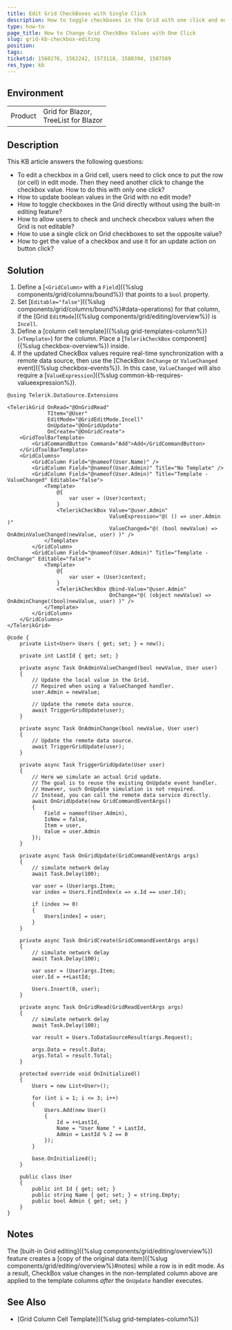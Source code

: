 ```yaml
---
title: Edit Grid CheckBoxes with Single Click
description: How to toggle checkboxes in the Grid with one click and edit bool values without using the built-in Grid edit mode.
type: how-to
page_title: How to Change Grid CheckBox Values with One Click
slug: grid-kb-checkbox-editing
position: 
tags: 
ticketid: 1560276, 1562242, 1573118, 1580394, 1587589
res_type: kb
---
```


## Environment

<table>
    <tbody>
        <tr>
            <td>Product</td>
            <td>
                Grid for Blazor, <br />
                TreeList for Blazor
            </td>
        </tr>
    </tbody>
</table>

## Description

This KB article answers the following questions:

* To edit a checkbox in a Grid cell, users need to click once to put the row (or cell) in edit mode. Then they need another click to change the checkbox value. How to do this with only one click?
* How to update boolean values in the Grid with no edit mode?
* How to toggle checkboxes in the Grid directly without using the built-in editing feature?
* How to allow users to check and uncheck checкbox values when the Grid is not editable?
* How to use a single click on Grid checkboxes to set the opposite value?
* How to get the value of a checkbox and use it for an update action on button click?

## Solution

1. Define a [`<GridColumn>` with a `Field`]({%slug components/grid/columns/bound%}) that points to a `bool` property.
1. Set [`Editable="false"`]({%slug components/grid/columns/bound%}#data-operations) for that column, if the [Grid `EditMode`]({%slug components/grid/editing/overview%}) is `Incell`.
1. Define a [column cell template]({%slug grid-templates-column%}) (`<Template>`) for the column. Place a [`TelerikCheckBox` component]({%slug checkbox-overview%}) inside.
1. If the updated CheckBox values require real-time synchronization with a remote data source, then use the [CheckBox `OnChange` or `ValueChanged` event]({%slug checkbox-events%}). In this case, `ValueChanged` will also require a [`ValueExpression`]({%slug common-kb-requires-valueexpression%}).

```CSHTML
@using Telerik.DataSource.Extensions

<TelerikGrid OnRead="@OnGridRead"
             TItem="@User"
             EditMode="@GridEditMode.Incell"
             OnUpdate="@OnGridUpdate"
             OnCreate="@OnGridCreate">
    <GridToolBarTemplate>
        <GridCommandButton Command="Add">Add</GridCommandButton>
    </GridToolBarTemplate>
    <GridColumns>
        <GridColumn Field="@nameof(User.Name)" />
        <GridColumn Field="@nameof(User.Admin)" Title="No Template" />
        <GridColumn Field="@nameof(User.Admin)" Title="Template - ValueChanged" Editable="false">
            <Template>
                @{
                    var user = (User)context;
                }
                <TelerikCheckBox Value="@user.Admin"
                                 ValueExpression="@( () => user.Admin )"
                                 ValueChanged="@( (bool newValue) => OnAdminValueChanged(newValue, user) )" />
            </Template>
        </GridColumn>
        <GridColumn Field="@nameof(User.Admin)" Title="Template - OnChange" Editable="false">
            <Template>
                @{
                    var user = (User)context;
                }
                <TelerikCheckBox @bind-Value="@user.Admin"
                                 OnChange="@( (object newValue) => OnAdminChange((bool)newValue, user) )" />
            </Template>
        </GridColumn>
    </GridColumns>
</TelerikGrid>

@code {
    private List<User> Users { get; set; } = new();

    private int LastId { get; set; }

    private async Task OnAdminValueChanged(bool newValue, User user)
    {
        // Update the local value in the Grid.
        // Required when using a ValueChanged handler.
        user.Admin = newValue;

        // Update the remote data source.
        await TriggerGridUpdate(user);
    }

    private async Task OnAdminChange(bool newValue, User user)
    {
        // Update the remote data source.
        await TriggerGridUpdate(user);
    }

    private async Task TriggerGridUpdate(User user)
    {
        // Here we simulate an actual Grid update.
        // The goal is to reuse the existing OnUpdate event handler.
        // However, such OnUpdate simulation is not required.
        // Instead, you can call the remote data service directly.
        await OnGridUpdate(new GridCommandEventArgs()
        {
            Field = nameof(User.Admin),
            IsNew = false,
            Item = user,
            Value = user.Admin
        });
    }

    private async Task OnGridUpdate(GridCommandEventArgs args)
    {
        // simulate network delay
        await Task.Delay(100);

        var user = (User)args.Item;
        var index = Users.FindIndex(x => x.Id == user.Id);

        if (index >= 0)
        {
            Users[index] = user;
        }
    }

    private async Task OnGridCreate(GridCommandEventArgs args)
    {
        // simulate network delay
        await Task.Delay(100);

        var user = (User)args.Item;
        user.Id = ++LastId;

        Users.Insert(0, user);
    }

    private async Task OnGridRead(GridReadEventArgs args)
    {
        // simulate network delay
        await Task.Delay(100);

        var result = Users.ToDataSourceResult(args.Request);

        args.Data = result.Data;
        args.Total = result.Total;
    }

    protected override void OnInitialized()
    {
        Users = new List<User>();

        for (int i = 1; i <= 3; i++)
        {
            Users.Add(new User()
            {
                Id = ++LastId,
                Name = "User Name " + LastId,
                Admin = LastId % 2 == 0
            });
        }

        base.OnInitialized();
    }

    public class User
    {
        public int Id { get; set; }
        public string Name { get; set; } = string.Empty;
        public bool Admin { get; set; }
    }
}
```

## Notes

The [built-in Grid editing]({%slug components/grid/editing/overview%}) feature creates a [copy of the original data item]({%slug components/grid/editing/overview%}#notes) while a row is in edit mode. As a result, CheckBox value changes in the non-templated column above are applied to the template columns *after* the `OnUpdate` handler executes.

## See Also

* [Grid Column Cell Template]({%slug grid-templates-column%})
